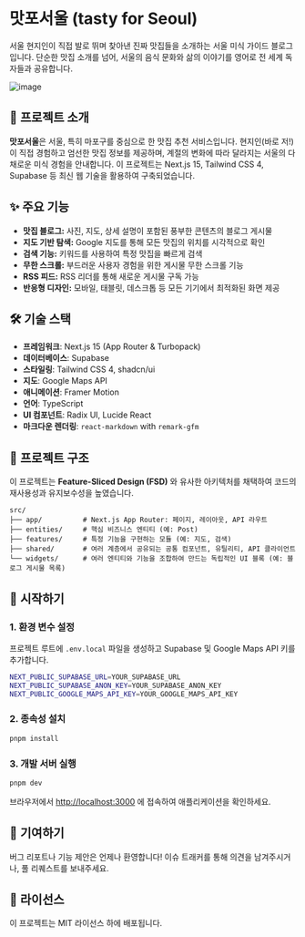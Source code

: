 # 맛포서울 (tasty for Seoul)

서울 현지인이 직접 발로 뛰며 찾아낸 진짜 맛집들을 소개하는 서울 미식 가이드 블로그입니다. 단순한 맛집 소개를 넘어, 서울의 음식 문화와 삶의 이야기를 영어로 전 세계 독자들과 공유합니다.

![image](https://github.com/user-attachments/assets/f13a01e4-b175-4fda-84c4-a643f7457e13)

## 🚀 프로젝트 소개

**맛포서울**은 서울, 특히 마포구를 중심으로 한 맛집 추천 서비스입니다. 현지인(바로 저!)이 직접 경험하고 엄선한 맛집 정보를 제공하며, 계절의 변화에 따라 달라지는 서울의 다채로운 미식 경험을 안내합니다. 이 프로젝트는 Next.js 15, Tailwind CSS 4, Supabase 등 최신 웹 기술을 활용하여 구축되었습니다.

## ✨ 주요 기능

- **맛집 블로그:** 사진, 지도, 상세 설명이 포함된 풍부한 콘텐츠의 블로그 게시물
- **지도 기반 탐색:** Google 지도를 통해 모든 맛집의 위치를 시각적으로 확인
- **검색 기능:** 키워드를 사용하여 특정 맛집을 빠르게 검색
- **무한 스크롤:** 부드러운 사용자 경험을 위한 게시물 무한 스크롤 기능
- **RSS 피드:** RSS 리더를 통해 새로운 게시물 구독 가능
- **반응형 디자인:** 모바일, 태블릿, 데스크톱 등 모든 기기에서 최적화된 화면 제공

## 🛠 기술 스택

- **프레임워크**: Next.js 15 (App Router & Turbopack)
- **데이터베이스**: Supabase
- **스타일링**: Tailwind CSS 4, shadcn/ui
- **지도**: Google Maps API
- **애니메이션**: Framer Motion
- **언어**: TypeScript
- **UI 컴포넌트**: Radix UI, Lucide React
- **마크다운 렌더링**: `react-markdown` with `remark-gfm`

## 📂 프로젝트 구조

이 프로젝트는 **Feature-Sliced Design (FSD)** 와 유사한 아키텍처를 채택하여 코드의 재사용성과 유지보수성을 높였습니다.

```
src/
├── app/          # Next.js App Router: 페이지, 레이아웃, API 라우트
├── entities/     # 핵심 비즈니스 엔티티 (예: Post)
├── features/     # 특정 기능을 구현하는 모듈 (예: 지도, 검색)
├── shared/       # 여러 계층에서 공유되는 공통 컴포넌트, 유틸리티, API 클라이언트
└── widgets/      # 여러 엔티티와 기능을 조합하여 만드는 독립적인 UI 블록 (예: 블로그 게시물 목록)
```

## 🚀 시작하기

### 1. 환경 변수 설정

프로젝트 루트에 `.env.local` 파일을 생성하고 Supabase 및 Google Maps API 키를 추가합니다.

```bash
NEXT_PUBLIC_SUPABASE_URL=YOUR_SUPABASE_URL
NEXT_PUBLIC_SUPABASE_ANON_KEY=YOUR_SUPABASE_ANON_KEY
NEXT_PUBLIC_GOOGLE_MAPS_API_KEY=YOUR_GOOGLE_MAPS_API_KEY
```

### 2. 종속성 설치

```bash
pnpm install
```

### 3. 개발 서버 실행

```bash
pnpm dev
```

브라우저에서 [http://localhost:3000](http://localhost:3000) 에 접속하여 애플리케이션을 확인하세요.

## 🤝 기여하기

버그 리포트나 기능 제안은 언제나 환영합니다! 이슈 트래커를 통해 의견을 남겨주시거나, 풀 리퀘스트를 보내주세요.

## 📄 라이선스

이 프로젝트는 MIT 라이선스 하에 배포됩니다.
